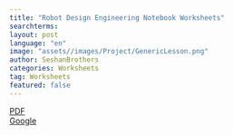 ```yaml
---
title: "Robot Design Engineering Notebook Worksheets"
searchterms:
layout: post
language: "en"
image: "assets//images/Project/GenericLesson.png"
author: SeshanBrothers
categories: Worksheets
tag: Worksheets
featured: false
---
```


<a href="/translations/en-us/Worksheets/2021FLLTutorials-RDWorksheets.pdf">PDF</a><br>
<a href="https://docs.google.com/presentation/d/1hp0s3lclkuhRVb5IrcQr517hgcFjCe3dinpQqYa-RfI/edit?usp=sharing">Google</a><br>
